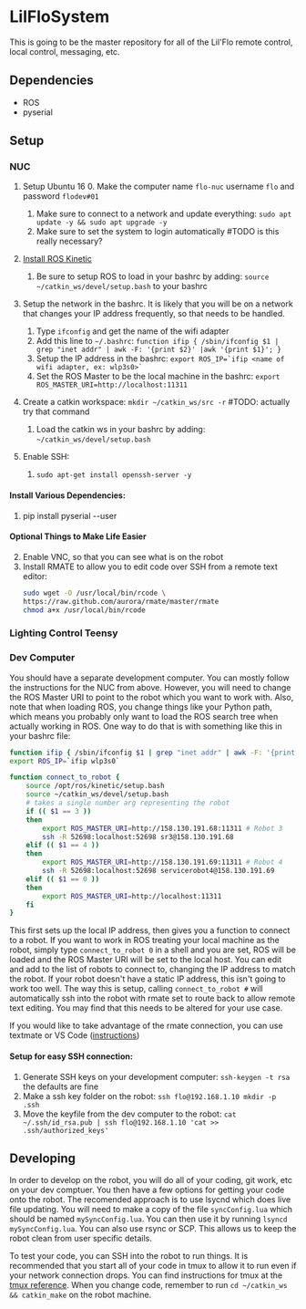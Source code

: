 # LilFloSystem
This is going to be the master repository for all of the Lil'Flo remote control, local control, messaging, etc.

## Dependencies
- ROS
- pyserial 

## Setup

### NUC
1. Setup Ubuntu 16
    0. Make the computer name `flo-nuc` username `flo` and password `flodev#01`
    1. Make sure to connect to a network and update everything: 
        `sudo apt update -y && sudo apt upgrade -y`
    2. Make sure to set the system to login automatically #TODO is this really 
       necessary?

2. [Install ROS Kinetic](http://wiki.ros.org/kinetic/Installation)
    1. Be sure to setup ROS to load in your bashrc by adding: 
       `source ~/catkin_ws/devel/setup.bash` to your bashrc
3.  Setup the network in the bashrc. It is likely that you will be on a network 
    that changes your IP address frequently, so that needs to be handled. 
    1. Type `ifconfig` and get the name of the wifi adapter
    2. Add this line to `~/.bashrc`: 
       `function ifip { /sbin/ifconfig $1 | grep "inet addr" | awk -F: '{print $2}' |awk '{print $1}'; }`
    3. Setup the IP address in the bashrc: 
       `` export ROS_IP=`ifip <name of wifi adapter, ex: wlp3s0>` ``
    4. Set the ROS Master to be the local machine in the bashrc: 
       `export ROS_MASTER_URI=http://localhost:11311`
3. Create a catkin workspace: `mkdir ~/catkin_ws/src -r` #TODO: actually try that command
    1. Load the catkin ws in your bashrc by adding: `~/catkin_ws/devel/setup.bash`
5. Enable SSH: 
    1. `sudo apt-get install openssh-server -y`


#### Install Various Dependencies:
1. pip install pyserial --user

#### Optional Things to Make Life Easier
2. Enable VNC, so that you can see what is on the robot
3. Install RMATE to allow you to edit code over SSH from a remote text editor:
    ```bash
    sudo wget -O /usr/local/bin/rcode \
    https://raw.github.com/aurora/rmate/master/rmate
    chmod a+x /usr/local/bin/rcode
    ```

### Lighting Control Teensy

### Dev Computer
You should have a separate development computer. You can mostly follow the 
instructions for the NUC from above. 
However, you will need to change the ROS Master URI to point to the robot which 
you want to work with. Also, note that when loading ROS, you change things like
your Python path, which means you probably only want to load the ROS search tree
when actually working in ROS. One way to do that is with something like this in
your bashrc file:

```bash
function ifip { /sbin/ifconfig $1 | grep "inet addr" | awk -F: '{print $2}' |awk '{print $1}'; }
export ROS_IP=`ifip wlp3s0`

function connect_to_robot {
    source /opt/ros/kinetic/setup.bash
    source ~/catkin_ws/devel/setup.bash
    # takes a single number arg representing the robot
    if (( $1 == 3 ))
    then
        export ROS_MASTER_URI=http://158.130.191.68:11311 # Robot 3
        ssh -R 52698:localhost:52698 sr3@158.130.191.68
    elif (( $1 == 4 ))
    then
        export ROS_MASTER_URI=http://158.130.191.69:11311 # Robot 4
        ssh -R 52698:localhost:52698 servicerobot4@158.130.191.69
    elif (( $1 == 0 ))
    then
        export ROS_MASTER_URI=http://localhost:11311
    fi
}
```
This first sets up the local IP address, then gives you a function to connect to
a robot. If you want to work in ROS treating your local machine as the robot, 
simply type `connect_to_robot 0` in a shell and you are set, ROS will be loaded
and the ROS Master URI will be set to the local host. You can edit and add to the
list of robots to connect to, changing the IP address to match the robot. If
your robot doesn't have a static IP address, this isn't going to work too well. 
The way this is setup, calling `connect_to_robot #` will automatically ssh into 
the robot with rmate set to route back to allow remote text editing. You may
find that this needs to be altered for your use case. 

If you would like to take advantage of the rmate connection, you can use textmate
or VS Code ([instructions](http://michaelsobrepera.com/guides/vscode.html))

#### Setup for easy SSH connection:
1. Generate SSH keys on your development computer: `ssh-keygen -t rsa` the defaults are fine
2. Make a ssh key folder on the robot: `ssh flo@192.168.1.10 mkdir -p .ssh` 
3. Move the keyfile from the dev computer to the robot: 
   `` cat ~/.ssh/id_rsa.pub | ssh flo@192.168.1.10 'cat >> .ssh/authorized_keys' ``


## Developing
In order to develop on the robot, you will do all of your coding, git work, etc 
on your dev comptuer. You then have a few options for getting your code onto the 
robot. The recomended approach is to use lsycnd which does live file updating.
You will need to make a copy of the file `syncConfig.lua` which should be named
`mySyncConfig.lua`. You can then use it by running `lsyncd mySyncConfig.lua`. 
You can also use rsync or SCP. This allows us to keep the robot 
clean from user specific details. 

To test your code, you can SSH into the robot to run things. It is recommended
that you start all of your code in tmux to allow it to run even if your network 
connection drops. You can find instructions for tmux at the 
[tmux reference](https://tmuxcheatsheet.com/). When you change code, remember
to run `cd ~/catkin_ws && catkin_make` on the robot machine.  